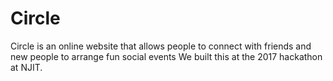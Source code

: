 # Circle
Circle is an online website that allows people to connect with friends and new people to arrange fun social events
We built this at the 2017 hackathon at NJIT.

